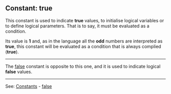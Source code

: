 Constant: **true**
---------------------------------------


This constant is used to indicate **true** values, to initialise logical variables or
to define logical parameters. That is to say, it must be evaluated as a condition.

Its value is **1** and, as in the language all the **odd** numbers are interpreted as **true**, this constant will be evaluated as a condition that is always complied (**true**).

---------------------------------------


The [false](false.md) constant is opposite to this one, and it is used to indicate logical **false** values.

---------------------------------------
See: [Constants](constants_predefined.md) - [false](false.md)

